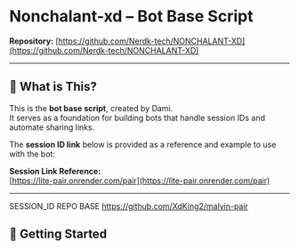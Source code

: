 # Nonchalant-xd – Bot Base Script

**Repository:** [https://github.com/Nerdk-tech/NONCHALANT-XD](https://github.com/Nerdk-tech/NONCHALANT-XD)

---

## 🤖 What is This?

This is the **bot base script**, created by Dami.  
It serves as a foundation for building bots that handle session IDs and automate sharing links.

The **session ID link** below is provided as a reference and example to use with the bot:

**Session Link Reference:**  
[https://lite-pair.onrender.com/pair](https://lite-pair.onrender.com/pair)

---

SESSION_ID REPO BASE
https://github.com/XdKing2/malvin-pair 

## 🚀 Getting Started


